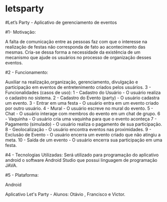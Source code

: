 # letsparty

#Let’s Party - Aplicativo de gerenciamento de eventos

#1- Motivação:

A falta de comunicação entre as pessoas faz com que o interesse na realização
de festas não corresponda de fato ao acontecimento das mesmas. Cria-se dessa
forma a necessidade da existência de um mecanismo que ajude os usuários no
processo de organização desses eventos.

#2 - Funcionamento:

Auxiliar na realização,organização, gerenciamento, divulgação e participação
em eventos de entretenimento criados pelos usuários.
3 - Funcionalidades (casos de uso):
1 - Cadastro do Usuário - O usuário realiza o cadastro no sistema.
2 - Cadastro do Evento (party) - O usuário cadastra um evento.
3 - Entrar em uma festa - O usuário entra em um evento criado por outro
usuário.
4 - Mural - O usuário escreve no mural do evento.
5 - Chat - O usuário interage com membros do evento em um chat de grupo.
6 - Vaquinha - O usuário cria uma vaquinha para que o evento aconteça
7 - Pagamento (simulado) - O usuário realiza o pagamento de sua participação.
8 - Geolocalização - O usuário encontra eventos nas proximidades.
9 - Exclusão de Evento - O usuário encerra um evento criado que não atingiu a
meta.
10 - Saída de um evento - O usuário encerra sua participação em uma festa.

#4 - Tecnologias Utilizadas:
Será utilizado para programação do aplicativo android o software Android
Studio que possui linguagem de programação JAVA.

#5 - Plataforma:

Android

Aplicativo Let's Party - Alunos: Otávio , Francisco e Victor.
